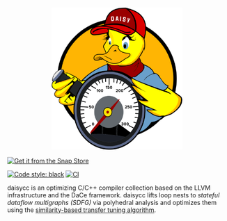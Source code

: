 <p align="center"><img src="figures/daisy.png" width="300"/></p>

[![Get it from the Snap Store](https://snapcraft.io/static/images/badges/en/snap-store-white.svg)](https://snapcraft.io/daisycc)

<a href="https://github.com/psf/black"><img alt="Code style: black" src="https://img.shields.io/badge/code%20style-black-000000.svg"></a> 
[![CI](https://github.com/daisytuner/daisycc/actions/workflows/tests.yml/badge.svg)](https://github.com/daisytuner/daisycc/actions/workflows/tests.yml)

daisycc is an optimizing C/C++ compiler collection based on the LLVM infrastructure and the DaCe framework. daisycc lifts loop nests to *stateful dataflow multigraphs (SDFG)* via polyhedral analysis and optimizes them using the [similarity-based transfer tuning algorithm](https://dl.acm.org/doi/abs/10.1145/3577193.3593714).

